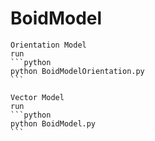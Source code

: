 # BoidModel

    Orientation Model
    run
    ```python
    python BoidModelOrientation.py
    ```

    Vector Model
    run
    ```python
    python BoidModel.py
    ```

